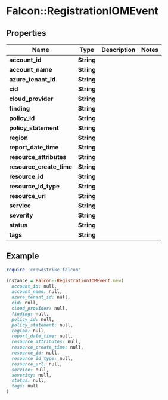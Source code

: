 # Falcon::RegistrationIOMEvent

## Properties

| Name | Type | Description | Notes |
| ---- | ---- | ----------- | ----- |
| **account_id** | **String** |  |  |
| **account_name** | **String** |  |  |
| **azure_tenant_id** | **String** |  |  |
| **cid** | **String** |  |  |
| **cloud_provider** | **String** |  |  |
| **finding** | **String** |  |  |
| **policy_id** | **String** |  |  |
| **policy_statement** | **String** |  |  |
| **region** | **String** |  |  |
| **report_date_time** | **String** |  |  |
| **resource_attributes** | **String** |  |  |
| **resource_create_time** | **String** |  |  |
| **resource_id** | **String** |  |  |
| **resource_id_type** | **String** |  |  |
| **resource_url** | **String** |  |  |
| **service** | **String** |  |  |
| **severity** | **String** |  |  |
| **status** | **String** |  |  |
| **tags** | **String** |  |  |

## Example

```ruby
require 'crowdstrike-falcon'

instance = Falcon::RegistrationIOMEvent.new(
  account_id: null,
  account_name: null,
  azure_tenant_id: null,
  cid: null,
  cloud_provider: null,
  finding: null,
  policy_id: null,
  policy_statement: null,
  region: null,
  report_date_time: null,
  resource_attributes: null,
  resource_create_time: null,
  resource_id: null,
  resource_id_type: null,
  resource_url: null,
  service: null,
  severity: null,
  status: null,
  tags: null
)
```

